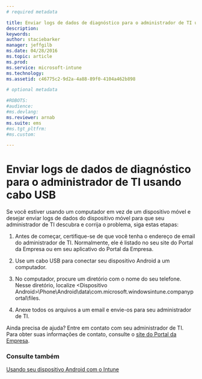 ```yaml
---
# required metadata

title: Enviar logs de dados de diagnóstico para o administrador de TI usando cabo USB | Microsoft Intune
description:
keywords:
author: staciebarker
manager: jeffgilb
ms.date: 04/28/2016
ms.topic: article
ms.prod:
ms.service: microsoft-intune
ms.technology:
ms.assetid: c46775c2-9d2a-4a88-89f0-4104a462b898

# optional metadata

#ROBOTS:
#audience:
#ms.devlang:
ms.reviewer: arnab
ms.suite: ems
#ms.tgt_pltfrm:
#ms.custom:

---
```



# Enviar logs de dados de diagnóstico para o administrador de TI usando cabo USB

Se você estiver usando um computador em vez de um dispositivo móvel e desejar enviar logs de dados do dispositivo móvel para que seu administrador de TI descubra e corrija o problema, siga estas etapas:

1.  Antes de começar, certifique-se de que você tenha o endereço de email do administrador de TI. Normalmente, ele é listado no seu site do Portal da Empresa ou em seu aplicativo do Portal da Empresa.

2.  Use um cabo USB para conectar seu dispositivo Android a um computador.

3.  No computador, procure um diretório com o nome do seu telefone. Nesse diretório, localize &lt;Dispositivo Android&gt;\Phone\Android\data\com.microsoft.windowsintune.companyportal\files\.

4.  Anexe todos os arquivos a um email e envie-os para seu administrador de TI.

Ainda precisa de ajuda? Entre em contato com seu administrador de TI. Para obter suas informações de contato, consulte o [site do Portal da Empresa](http://portal.manage.microsoft.com).

### Consulte também
[Usando seu dispositivo Android com o Intune](using-your-android-device-with-intune.md)

<!--HONumber=Jun16_HO2-->


